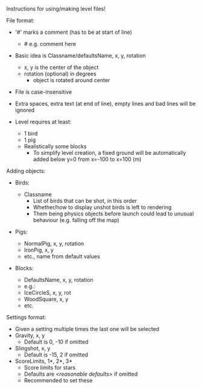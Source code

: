 Instructions for using/making level files!

File format:

- '#' marks a comment (has to be at start of line)
    - \# e.g. comment here
- Basic idea is Classname/defaultsName, x, y, rotation
    - x, y is the center of the object
    - rotation (optional) in degrees
        - object is rotated around center
- File is case-insensitive
- Extra spaces, extra text (at end of line), empty lines and bad lines will be ignored

- Level requires at least:
    - 1 bird
    - 1 pig
    - Realistically some blocks
        - To simplify level creation, a fixed ground will be automatically added below y=0 from x=-100 to x=100 (m)

Adding objects:

- Birds:
    - Classname
        - List of birds that can be shot, in this order
        - Whether/how to display unshot birds is left to rendering
        - Them being physics objects before launch could lead to unusual behaviour (e.g. falling off the map)

- Pigs:
    - NormalPig, x, y, rotation
    - IronPig, x, y
    - etc., name from default values

- Blocks:
    - DefaultsName, x, y, rotation
    - e.g.:
    - IceCircleS, x, y, rot
    - WoodSquare, x, y
    - etc.

Settings format:
- Given a setting multiple times the last one will be selected
- Gravity, x, y
    - Default is 0, -10 if omitted
- Slingshot, x, y
    - Default is -15, 2 if omitted
- ScoreLimits, 1*, 2*, 3*
    - Score limits for stars
    - Defaults are <*reasonable defaults*> if omitted
    - Recommended to set these